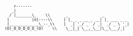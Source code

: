 
            r-------
           _|
          / |_______\_    \\       _               _           
         |          |o|----\\     | |_ _ _ __ _ __| |_ ___ _ _ 
         |_____________\_--_\\    |  _| '_/ _` / _|  _/ _ \ '_|
        (O)_O_O_O_O_O_(O)    \\    \__|_| \__,_\__|\__\___/_|  

